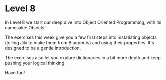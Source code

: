 # Level 8

In Level 8 we start our deep dive into Object Oriented Programming, with its namesake: Objects!

The exercises this week give you a few first steps into instatiating objects (telling Jiki to make them from Blueprints) and using their properties.
It's designed to be a gentle introduction.

The exercises also let you explore dictionaries in a bit more depth and keep pushing your logical thinking.

Have fun!
